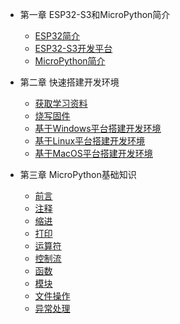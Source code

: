 <!-- docs/_sidebar.md -->

- 第一章 ESP32-S3和MicroPython简介

  - [ESP32简介](DShanMCU-Mio/MicroPython/chapter1-1.md)
  - [ESP32-S3开发平台](DShanMCU-Mio/MicroPython/chapter1-2.md)
  - [MicroPython简介](DShanMCU-Mio/MicroPython/chapter1-3.md)

- 第二章 快速搭建开发环境

  - [获取学习资料](DShanMCU-Mio/MicroPython/chapter2-1.md)
  - [烧写固件](DShanMCU-Mio/MicroPython/chapter2-2.md)
  - [基于Windows平台搭建开发环境](DShanMCU-Mio/MicroPython/chapter2-3.md)
  - [基于Linux平台搭建开发环境](DShanMCU-Mio/MicroPython/chapter2-4.md)
  - [基于MacOS平台搭建开发环境](DShanMCU-Mio/MicroPython/chapter2-5.md)

- 第三章 MicroPython基础知识

  - [前言](DShanMCU-Mio/MicroPython/chapter3-1.md)
  - [注释](DShanMCU-Mio/MicroPython/chapter3-2.md)
  - [缩进](DShanMCU-Mio/MicroPython/chapter3-3.md)
  - [打印](DShanMCU-Mio/MicroPython/chapter3-4.md)
  - [运算符](DShanMCU-Mio/MicroPython/chapter3-5.md)
  - [控制流](DShanMCU-Mio/MicroPython/chapter3-6.md)
  - [函数](DShanMCU-Mio/MicroPython/chapter3-7.md)
  - [模块](DShanMCU-Mio/MicroPython/chapter3-8.md)
  - [文件操作](DShanMCU-Mio/MicroPython/chapter3-9.md)
  - [异常处理](DShanMCU-Mio/MicroPython/chapter3-10.md)